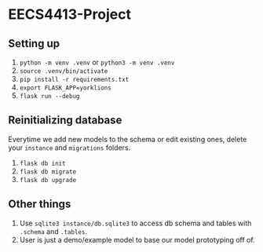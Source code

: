 # EECS4413-Project

## Setting up

1. `python -m venv .venv` or `python3 -m venv .venv`
2. `source .venv/bin/activate`
3. `pip install -r requirements.txt`
4. `export FLASK_APP=yorklions`
5. `flask run --debug`

## Reinitializing database

Everytime we add new models to the schema or edit existing ones, delete your `instance` and `migrations` folders.

1. `flask db init`
2. `flask db migrate`
3. `flask db upgrade`

## Other things

1. Use `sqlite3 instance/db.sqlite3` to access db schema and tables with `.schema` and `.tables`.
2. User is just a demo/example model to base our model prototyping off of.
